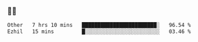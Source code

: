 ### 👨‍💻

<!--START_SECTION:waka-->

```txt
Other   7 hrs 10 mins   ████████████████████████░   96.54 %
Ezhil   15 mins         █░░░░░░░░░░░░░░░░░░░░░░░░   03.46 %
```

<!--END_SECTION:waka-->
